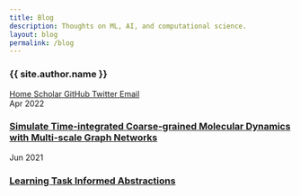```yaml
---
title: Blog
description: Thoughts on ML, AI, and computational science.
layout: blog
permalink: /blog
---
```


<section class="author-info">
  <div class="author-details">
    <h3>{{ site.author.name }}</h3>
    <div class="author-links">
      <a href="/" title="Home">
        <i class="fas fa-home"></i> Home
      </a>
      <a href="https://scholar.google.com/citations?user=Cb-ZgHEAAAAJ&hl=en&oi=ao" title="Google Scholar" target="_blank">
        <i class="ai ai-google-scholar"></i> Scholar
      </a>
      <a href="https://github.com/kyonofx" title="GitHub" target="_blank">
        <i class="fab fa-github"></i> GitHub
      </a>
      <a href="https://twitter.com/xiangfu_ml" title="Twitter" target="_blank">
        <i class="fab fa-twitter"></i> Twitter
      </a>
      <a href="mailto:dainves1@gmail.com" title="Email">
        <i class="fas fa-envelope"></i> Email
      </a>
    </div>
  </div>
</section>

<div class="blog-posts">
  <div class="blog-post">
    <div class="post-header">
      <div class="post-date">Apr 2022</div>
      <h3 class="post-title">
        <a href="/mlcgmd">Simulate Time-integrated Coarse-grained Molecular Dynamics with Multi-scale Graph Networks</a>
      </h3>
    </div>
  </div>

  <div class="blog-post">
    <div class="post-header">
      <div class="post-date">Jun 2021</div>
      <h3 class="post-title">
        <a href="/tia">Learning Task Informed Abstractions</a>
      </h3>
    </div>
  </div>
</div>
